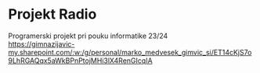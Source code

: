 # Projekt Radio
 Programerski projekt pri pouku informatike 23/24<br>
 https://gimnazijavic-my.sharepoint.com/:w:/g/personal/marko_medvesek_gimvic_si/ET14cKjS7o9LhRGAQqx5aWkBPnPtojMHi3lX4RenGIcqIA<br>
 
